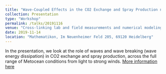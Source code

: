 ```yaml
---
title: "Wave-Coupled Effects in the CO2 Exchange and Spray Production near the Ocean Interface"
collection: Presentation
type: "Workshop"
permalink: /talks/20191116
venue: "Cross-linking lab and field measurements and numerical modeling to identify and quantify the mechanisms of air-sea gas transfer."
date: 2019-11-14
location: "Mathematikon, Im Neuenheimer Feld 205, 69120 Heidelberg"
---
```


In the presentation, we look at the role of waves and wave breaking (wave energy dissipation) in CO2 exchange and spray production, across the full range of Metocean conditions from light to strong winds.
[More information here](https://www.iup.uni-heidelberg.de/de/research/gw/2022workshop)

